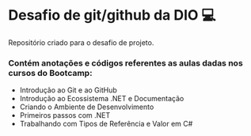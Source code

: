 # Desafio de git/github da DIO 💻
 Repositório criado para o desafio de projeto.
 
 ### Contém anotações e códigos referentes as aulas dadas nos cursos do Bootcamp:
 - Introdução ao Git e ao GitHub
 - Introdução ao Ecossistema .NET e Documentação
 - Criando o Ambiente de Desenvolvimento
 - Primeiros passos com .NET
 - Trabalhando com Tipos de Referência e Valor em C#
